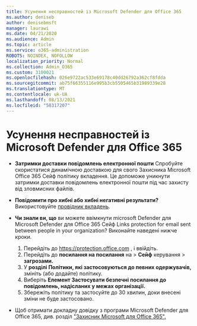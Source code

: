 ```yaml
---
title: Усунення несправностей із Microsoft Defender для Office 365
ms.author: deniseb
author: denisebmsft
manager: laurawi
ms.date: 04/21/2020
ms.audience: Admin
ms.topic: article
ms.service: o365-administration
ROBOTS: NOINDEX, NOFOLLOW
localization_priority: Normal
ms.collection: Admin_O365
ms.custom: 3100021
ms.openlocfilehash: 026e9722ac533e69178c40dd26792a362cf8fdda
ms.sourcegitcommit: ab75f66355116e995b3cb5505465b31989339e28
ms.translationtype: MT
ms.contentlocale: uk-UA
ms.lasthandoff: 08/13/2021
ms.locfileid: "58317207"
---
```

# <a name="troubleshoot-issues-with-microsoft-defender-for-office-365"></a>Усунення несправностей із Microsoft Defender для Office 365

- **Затримки доставки повідомлень електронної пошти** Спробуйте скористатися динамічною доставкою для свого Захисника Microsoft Office 365 Сейф політику вкладення. Це допоможе уникнути затримки доставки повідомлень електронної пошти під час захисту від зловмисних файлів.
- **Повідомити про хибні або хибні негативні результати?** Використовуйте [провідник вкладень](https://protection.office.com/reportsubmission).
- **Чи знали ви, що** ви можете ввімкнути microsoft Defender для Microsoft Defender для Office 365 Сейф Links protection for email sent between people in your organization? Виконайте наведені нижче кроки.
    1. Перейдіть до https://protection.office.com , і ввійдіть.
    2. Перейдіть до **посилання на посилання** на  >  **Сейф** керування  >  **загрозами.**
    3. У **розділі Політики, які застосовуються до певних одержувачів,** змініть (або додайте) політику.
    4. Виберіть **Елемент Застосувати безпечні посилання до повідомлень, надісланих у межах організації.**
    5. Збережіть політику та застосуйте до 30 хвилин, доки внесені зміни не буде застосовано.

- Щоб отримати докладну довідку з програми Microsoft Defender для Office 365, див. розділ ["Захисник Microsoft для Office 365".](https://docs.microsoft.com/microsoft-365/security/office-365-security/office-365-atp)